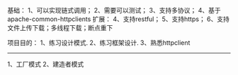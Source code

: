 基础：
1、可以实现链式调用；
2、需要可以测试；
3、支持多协议；
4、基于apache-common-httpclients
扩展：
4、支持restful；
5、支持https；
6、支持文件上传下载；多线程下载；断点重下

项目目的：
1、练习设计模式.
2、练习框架设计.
3、熟悉httpclient

------------------------
1、工厂模式
2、建造者模式